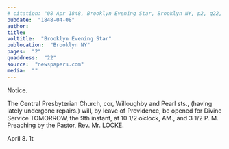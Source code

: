```yaml
---
# citation: "08 Apr 1848, Brooklyn Evening Star, Brooklyn NY, p2, q22, newspapers.com."
pubdate:  "1848-04-08"
author: 
title: 
voltitle:  "Brooklyn Evening Star"
publocation:  "Brooklyn NY"
pages:  "2"
quaddress:  "22"
source:  "newspapers.com"
media:  ""
---
```

Notice. 

The Central Presbyterian Church, cor, Willoughby and Pearl sts., (having lately undergone repairs.) will, by leave of Providence, be opened for Divine Service TOMORROW, the 9th instant, at 10 1/2 o’clock, AM., and 3 1/2 P. M. Preaching by the Pastor, Rev. Mr. LOCKE. 

April 8. 1t

